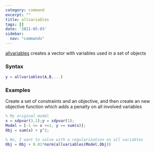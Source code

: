 ```yaml
---
category: command
excerpt: ""
title: allvariables
tags: []
date: '2021-05-03'
sidebar:
  nav: "commands"
---
```


[allvariables](/command/allvariables) creates a vector with variables used in a set of objects

### Syntax  

````matlab
y = allvariables(A,B,...)
````

### Examples

Create a set of constraints and an objective, and then create an new objective function which adds a penalty on all involved variables

````matlab
% My original model
x = sdpvar(3,1);y = sdpvar(1);
Model = [-1 <= x <=1, y == sum(x)];
Obj = sum(x) + y^2;

% No, I want to solve with a regularization on all variables
Obj = Obj + 0.01*norm(allvariables(Model,Obj))

````
